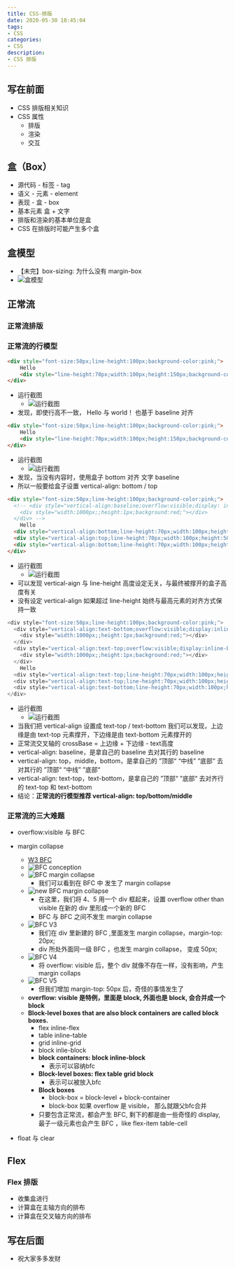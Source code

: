```yaml
---
title: CSS-排版
date: 2020-05-30 18:45:04
tags: 
- CSS
categories:
- CSS
description:
- CSS 排版
---
```



<style  type="text/css">
.lx-entry a {
    color: #191919;
    padding: 2px 0 1px 0;
    text-decoration: none;
    background-image: linear-gradient( transparent 0%, transparent calc(50% - 9px), rgba(247,65,65,.761) calc(50% - 9px), rgba(247,65,65,.761) 100% );
    transition: background-position 120ms ease-in-out, padding 120ms ease-in-out;
    background-size: 100% 200%;
    background-position: 0 0;
    word-break: break-word;
}

.lx-entry a:hover {
  background-image: linear-gradient( transparent 0%, transparent calc(50% - 9px), rgba(247,65,65,.761) calc(50% - 9px), rgba(247,65,65,.761) 100% );
  background-position: 0 100%;
}

.post-button a:hover {
  background-image: linear-gradient( transparent 0%, transparent calc(50% - 9px), transparent calc(50% - 9px), transparent 100% ) !important;
  background-position: 0 100% !important;
  outline: none !important;
  text-decoration: none !important;
}
</style>


## 写在前面
- CSS 排版相关知识
- CSS 属性
	- 排版
	- 渲染
	- 交互

<!-- more -->

## 盒（Box）
- 源代码 - 标签 - tag
- 语义 - 元素 - element
- 表现 - 盒 - box
- 基本元素 盒 + 文字
- 排版和渲染的基本单位是盒
- CSS 在排版时可能产生多个盒

## 盒模型
- 【未完】box-sizing: 为什么没有 margin-box
- ![盒模型](http://p0.meituan.net/myvideodistribute/1ed695c617e6c1ac8ba2b6650d5bb2c5220253.png)

## 正常流


### 正常流排版


### 正常流的行模型

```html
<div style="font-size:50px;line-height:100px;background-color:pink;">
	Hello
    <div style="line-height:70px;width:100px;height:150px;background-color:aqua;display:inline-block">world!</div>
</div>
```
- 运行截图
	- ![运行截图](http://p0.meituan.net/myvideodistribute/2e8597eb317b1096396a1b7ebfa335bb188008.png)
- 发现，即使行高不一致， Hello 与 world！ 也基于 baseline 对齐


```html
<div style="font-size:50px;line-height:100px;background-color:pink;">
	Hello
    <div style="line-height:70px;width:100px;height:150px;background-color:aqua;display:inline-block"></div>
</div>
```
- 运行截图
	- ![运行截图](http://p0.meituan.net/myvideodistribute/cdac1ebe861651fc773f462496bcaa58175250.png)
- 发现，当没有内容时，使用盒子 bottom 对齐 文字 baseline
- 所以一般要给盒子设置 vertical-align: bottom / top

```html
<div style="font-size:50px;line-height:100px;background-color:pink;">
  <!-- <div style="vertical-align:baseline;overflow:visible;display: inline-block;width:1px;;height:1px;background:red;">
    <div style="width:1000px;;height:1px;background:red;"></div>
  </div> -->
	Hello
  <div style="vertical-align:bottom;line-height:70px;width:100px;height:150px;background-color:aqua;display:inline-block"></div>
  <div style="vertical-align:top;line-height:70px;width:100px;height:50px;background-color:aqua;display:inline-block"></div>
  <div style="vertical-align:bottom;line-height:70px;width:100px;height:200px;background-color:plum;display:inline-block"></div>
</div>
```
- 运行截图
	- ![运行截图](http://p0.meituan.net/myvideodistribute/368d5d1389c38ac68370ed80b6f22cf4231244.png)
- 可以发现 vertical-aign 与 line-height 高度设定无关，与最终被撑开的盒子高度有关
- 没有设定 vertical-align 如果超过 line-height 始终与最高元素的对齐方式保持一致


```javascript
<div style="font-size:50px;line-height:100px;background-color:pink;">
  <div style="vertical-align:text-bottom;overflow:visible;display:inline-block;width:1px;height:1px;background:red;">
    <div style="width:1000px;;height:1px;background:red;"></div>
  </div>
  <div style="vertical-align:text-top;overflow:visible;display:inline-block;width:1px;height:1px;background:red;">
    <div style="width:1000px;;height:1px;background:red;"></div>
  </div>
	Hello
  <div style="vertical-align:text-top;line-height:70px;width:100px;height:50px;background-color:aqua;display:inline-block"></div>
  <div style="vertical-align:text-top;line-height:70px;width:100px;height:150px;background-color:aqua;display:inline-block"></div>
  <div style="vertical-align:text-bottom;line-height:70px;width:100px;height:200px;background-color:plum;display:inline-block"></div>
</div>
```
- 运行截图
	- ![运行截图](http://p0.meituan.net/myvideodistribute/9b109f5fd664383e3df90e99684c3e44251251.png)
- 当我们把 vertical-align 设置成 text-top / text-bottom 我们可以发现，上边缘是由 text-top 元素撑开，下边缘是由 text-bottom 元素撑开的
- 正常流交叉轴的 crossBase = 上边缘 + 下边缘 - text高度
- vertical-align: baseline，是拿自己的 baseline 去对其行的 baseline 
- vertical-align: top，middle，bottom，是拿自己的 ”顶部“ “中线” ”底部“ 去对其行的 ”顶部“ “中线” ”底部“ 
- vertical-align: text-top，text-bottom，是拿自己的 ”顶部“ ”底部“ 去对齐行的 text-top 和 text-bottom 
- 结论：**正常流的行模型推荐 vertical-align: top/bottom/middle**



### 正常流的三大难题
- overflow:visible 与 BFC
- margin collapse
	- [W3 BFC](https://www.w3.org/TR/CSS2/visuren.html#block-formatting)
	- ![BFC conception](http://p0.meituan.net/myvideodistribute/fb01ede731f8f6ceb2f700f2b73cf681228107.png)
	- ![BFC margin collapse](http://p0.meituan.net/myvideodistribute/9e455229b4b2a2214199f9754a4b022c290880.png)
		- 我们可以看到在 BFC 中 发生了 margin collapse
	- ![new BFC margin collapse](http://p0.meituan.net/myvideodistribute/77ea7124c4f4e610b397483990fd009c222906.png)
		- 在这里，我们将 4、5 用一个 div 框起来，设置 overflow other than visible 在新的 div 里形成一个新的 BFC
		- BFC 与 BFC 之间不发生 margin collapse
	- ![BFC V3](http://p1.meituan.net/myvideodistribute/b85b5b56118aaa06c6c1eb1d67d1d565238437.png)
		- 我们在 div 里新建的 BFC ,里面发生 margin collapse，margin-top: 20px;
		- div 所处外面同一级 BFC ，也发生 margin collapse， 变成 50px;
	- ![BFC V4](http://p0.meituan.net/myvideodistribute/a7eb565313d603a0440434d2c3aaed71220282.png)
		- 将 overflow: visible 后，整个 div 就像不存在一样，没有影响，产生 margin collaps
	- ![BFC V5](http://p1.meituan.net/myvideodistribute/ce562c00cac00a70bfa7ea23851785d2234933.png)
		- 但我们增加 margin-top: 50px 后，奇怪的事情发生了
	- **overflow: visible 是特例，里面是 block, 外面也是 block, 会合并成一个 block**
	- **Block-level boxes that are also block containers are called block boxes.**
		- flex inline-flex
		- table inline-table
		- grid inline-grid
		- block inlie-block
		- **block containers: block inline-block**
			- 表示可以容纳bfc
		- **Block-level boxes: flex table grid block**
			- 表示可以被放入bfc
		- **Block boxes**
			- block-box = block-level + block-container
			- block-box 如果 overflow 是 visible， 那么就跟父bfc合并
		- 只要包含正常流，都会产生 BFC, 剩下的都是由一些奇怪的 display, 最子一级元素也会产生 BFC ，like flex-item table-cell

- float 与 clear

## Flex

### Flex 排版
- 收集盒进行
- 计算盒在主轴方向的排布
- 计算盒在交叉轴方向的排布




## 写在后面
- 祝大家多多发财

